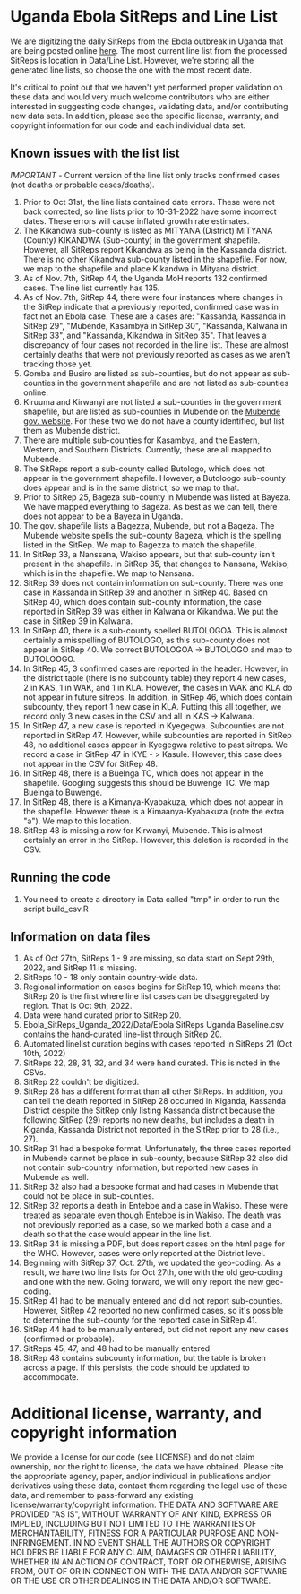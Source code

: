 # Uganda Ebola SitReps and Line List
We are digitizing the daily SitReps from the Ebola outbreak in Uganda that are being posted online [here](https://www.afro.who.int/countries/publications?country=879). The most current line list from the processed SitReps is location in Data/Line List. However, we're storing all the generated line lists, so choose the one with the most recent date.

It's critical to point out that we haven't yet performed proper validation on these data and would very much welcome contributors who are either interested in suggesting code changes, validating data, and/or contributing new data sets. In addition, please see the specific license, warranty, and copyright information for our code and each individual data set.

## Known issues with the list list
*IMPORTANT* - Current version of the line list only tracks confirmed cases (not deaths or probable cases/deaths).

1. Prior to Oct 31st, the line lists contained date errors. These were not back corrected, so line lists prior to 10-31-2022 have some incorrect dates. These errors will cause inflated growth rate estimates. 
2. The Kikandwa sub-county is listed as MITYANA (District)	MITYANA (County)	KIKANDWA (Sub-county) in the government shapefile. However, all SitReps report Kikandwa as being in the Kassanda district. There is no other Kikandwa sub-county listed in the shapefile. For now, we map to the shapefile and place Kikandwa in Mityana district. 
3. As of Nov. 7th, SitRep 44, the Uganda MoH reports 132 confirmed cases. The line list currently has 135.
4. As of Nov. 7th, SitRep 44, there were four instances where changes in the SitRep indicate that a previously reported, confirmed case was in fact not an Ebola case. These are a cases are: "Kassanda, Kassanda in SitRep 29", "Mubende, Kasambya in SitRep 30",  "Kassanda, Kalwana in SitRep 33",  and "Kassanda, Kikandwa in SitRep 35". That leaves a discrepancy of four cases not recorded in the line list. These are almost certainly deaths that were not previously reported as cases as we aren't tracking those yet.
5. Gomba and Busiro are listed as sub-counties, but do not appear as sub-counties in the government shapefile and are not listed as sub-counties online. 
6. Kiruuma and Kirwanyi are not listed a sub-counties in the government shapefile, but are listed as sub-counties in Mubende on the [Mubende gov. website](https://mubende.go.ug/lg/political-and-administrative-structure). For these two we do not have a county identified, but list them as Mubende district.
7. There are multiple sub-counties for Kasambya, and the Eastern, Western, and Southern Districts. Currently, these are all mapped to Mubende.
8. The SitReps report a sub-county called Butologo, which does not appear in the government shapefile.  However, a Butoloogo sub-county does appear and is in the same district, so we map to that. 
9. Prior to SitRep 25, Bageza sub-county in Mubende was listed at Bayeza. We have mapped everything to Bageza. As best as we can tell, there does not appear to be a Bayeza in Uganda. 
10. The gov. shapefile lists a Bagezza, Mubende, but not a Bageza. The Mubende website spells the sub-county Bageza, which is the spelling listed in the SitRep. We map to Bagezza to match the shapefile. 
11. In SitRep 33, a Nanssana, Wakiso appears, but that sub-county isn't present in the shapefile. In SitRep 35, that changes to Nansana, Wakiso, which is in the shapefile. We map to Nansana.
12. SitRep 39 does not contain information on sub-county. There was one case in Kassanda in SitRep 39 and another in SitRep 40. Based on SitRep 40, which does contain sub-county information, the case reported in SitRep 39 was either in Kalwana or Kikandwa. We put the case in SitRep 39 in Kalwana.
13. In SitRep 40, there is a sub-county spelled BUTOLOGOA. This is almost certainly a misspelling of BUTOLOGO, as this sub-county does not appear in SitRep 40. We correct BUTOLOGOA -> BUTOLOGO and map to BUTOLOOGO.
14. In SitRep 45, 3 confirmed cases are reported in the header. However, in the district table (there is no subcounty table) they report 4 new cases, 2 in KAS, 1 in WAK, and 1 in KLA. However, the cases in WAK and KLA do not appear in future sitreps. In addition, in SitRep 46, which does contain subcounty, they report 1 new case in KLA. Putting this all together, we record only 3 new cases in the CSV and all in KAS -> Kalwana.
15. In SitRep 47, a new case is reported in Kyegegwa. Subcounties are not reported in SitRep 47. However, while subcounties are reported in SitRep 48, no additional cases appear in Kyegegwa relative to past sitreps. We record a case in SitRep 47 in KYE - > Kasule. However, this case does not appear in the CSV for SitRep 48.
14. In SitRep 48, there is a Buelnga TC, which does not appear in the shapefile. Googling suggests this should be Buwenge TC. We map Buelnga to Buwenge.
15. In SitRep 48, there is a Kimanya-Kyabakuza, which does not appear in the shapefile. However there is a Kimaanya-Kyabakuza (note the extra "a"). We map to this location.
16. SitRep 48 is missing a row for Kirwanyi, Mubende. This is almost certainly an error in the SitRep. However, this deletion is recorded in the CSV.

## Running the code
1. You need to create a directory in Data called "tmp" in order to run the script build_csv.R

## Information on data files 
1. As of Oct 27th, SitReps 1 - 9 are missing, so data start on Sept 29th, 2022, and SitRep 11 is missing.
2. SitReps 10 - 18 only contain country-wide data.
3. Regional information on cases begins for SitRep 19, which means that SitRep 20 is the first where line list cases can be disaggregated by region. That is Oct 9th, 2022.
4. Data were hand curated prior to SitRep 20.
5. Ebola_SitReps_Uganda_2022/Data/Ebola SitReps Uganda Baseline.csv contains the hand-curated line-list through SitRep 20. 
6. Automated linelist curation begins with cases reported in SitReps 21 (Oct 10th, 2022)
7. SitReps 22, 28, 31, 32, and 34 were hand curated. This is noted in the CSVs.
8. SitRep 22 couldn't be digitized.
9. SitRep 28 has a different format than all other SitReps. In addition, you can tell the death reported in SitRep 28 occurred in Kiganda, Kassanda District despite the SitRep only listing Kassanda district because the following SitRep (29) reports no new deaths, but includes a death in Kiganda, Kassanda District not reported in the SitRep prior to 28 (i.e., 27). 
10. SitRep 31 had a bespoke format. Unfortunately, the three cases reported in Mubende cannot be place in sub-county, because SitRep 32 also did not contain sub-country information, but reported new cases in Mubende as well.
11. SitRep 32 also had a bespoke format and had cases in Mubende that could not be place in sub-counties.
12. SitRep 32 reports a death in Entebbe and a case in Wakiso. These were treated as separate even though Entebbe is in Wakiso. The death was not previously reported as a case, so we marked both a case and a death so that the case would appear in the line list.
13. SitRep 34 is missing a PDF, but does report cases on the html page for the WHO. However, cases were only reported at the District level.
14. Beginning with SitRep 37, Oct. 27th, we updated the geo-coding. As a result, we have two line lists for Oct 27th, one with the old geo-coding and one with the new. Going forward, we will only report the new geo-coding.
15. SitRep 41 had to be manually entered and did not report sub-counties. However, SitRep 42 reported no new confirmed cases, so it's possible to determine the sub-county for the reported case in SitRep 41.
16. SitRep 44 had to be manually entered, but did not report any new cases (confirmed or probable).
17. SitReps 45, 47, and 48 had to be manually entered. 
18. SitRep 48 contains subcounty information, but the table is broken across a page. If this persists, the code should be updated to accommodate. 

# Additional license, warranty, and copyright information
We provide a license for our code (see LICENSE) and do not claim ownership, nor the right to license, the data we have obtained. Please cite the appropriate agency, paper, and/or individual in publications and/or derivatives using these data, contact them regarding the legal use of these data, and remember to pass-forward any existing license/warranty/copyright information. THE DATA AND SOFTWARE ARE PROVIDED "AS IS", WITHOUT WARRANTY OF ANY KIND, EXPRESS OR IMPLIED, INCLUDING BUT NOT LIMITED TO THE WARRANTIES OF MERCHANTABILITY, FITNESS FOR A PARTICULAR PURPOSE AND NON-INFRINGEMENT. IN NO EVENT SHALL THE AUTHORS OR COPYRIGHT HOLDERS BE LIABLE FOR ANY CLAIM, DAMAGES OR OTHER LIABILITY, WHETHER IN AN ACTION OF CONTRACT, TORT OR OTHERWISE, ARISING FROM, OUT OF OR IN CONNECTION WITH THE DATA AND/OR SOFTWARE OR THE USE OR OTHER DEALINGS IN THE DATA AND/OR SOFTWARE.

